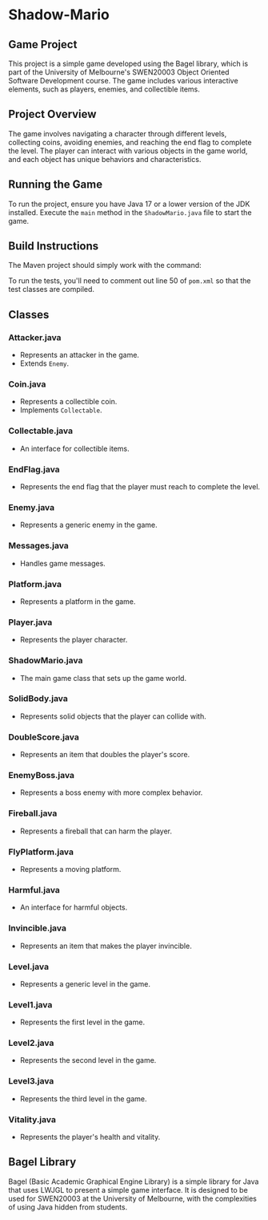 # Shadow-Mario
## Game Project

This project is a simple game developed using the Bagel library, which is part of the University of Melbourne's SWEN20003 Object Oriented Software Development course. The game includes various interactive elements, such as players, enemies, and collectible items.

## Project Overview

The game involves navigating a character through different levels, collecting coins, avoiding enemies, and reaching the end flag to complete the level. The player can interact with various objects in the game world, and each object has unique behaviors and characteristics.

## Running the Game

To run the project, ensure you have Java 17 or a lower version of the JDK installed. Execute the `main` method in the `ShadowMario.java` file to start the game.

## Build Instructions

The Maven project should simply work with the command:

To run the tests, you'll need to comment out line 50 of `pom.xml` so that the test classes are compiled.

## Classes

### Attacker.java
- Represents an attacker in the game.
- Extends `Enemy`.

### Coin.java
- Represents a collectible coin.
- Implements `Collectable`.

### Collectable.java
- An interface for collectible items.

### EndFlag.java
- Represents the end flag that the player must reach to complete the level.

### Enemy.java
- Represents a generic enemy in the game.

### Messages.java
- Handles game messages.

### Platform.java
- Represents a platform in the game.

### Player.java
- Represents the player character.

### ShadowMario.java
- The main game class that sets up the game world.

### SolidBody.java
- Represents solid objects that the player can collide with.

### DoubleScore.java
- Represents an item that doubles the player's score.

### EnemyBoss.java
- Represents a boss enemy with more complex behavior.

### Fireball.java
- Represents a fireball that can harm the player.

### FlyPlatform.java
- Represents a moving platform.

### Harmful.java
- An interface for harmful objects.

### Invincible.java
- Represents an item that makes the player invincible.

### Level.java
- Represents a generic level in the game.

### Level1.java
- Represents the first level in the game.

### Level2.java
- Represents the second level in the game.

### Level3.java
- Represents the third level in the game.

### Vitality.java
- Represents the player's health and vitality.

## Bagel Library

Bagel (Basic Academic Graphical Engine Library) is a simple library for Java that uses LWJGL to present a simple game interface. It is designed to be used for SWEN20003 at the University of Melbourne, with the complexities of using Java hidden from students.

